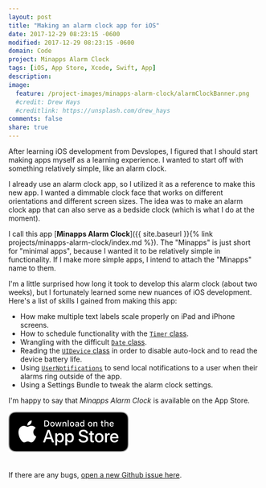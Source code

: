 ```yaml
---
layout: post
title: "Making an alarm clock app for iOS"
date: 2017-12-29 08:23:15 -0600
modified: 2017-12-29 08:23:15 -0600
domain: Code
project: Minapps Alarm Clock
tags: [iOS, App Store, Xcode, Swift, App]
description:
image:
  feature: /project-images/minapps-alarm-clock/alarmClockBanner.png
  #credit: Drew Hays
  #creditlink: https://unsplash.com/drew_hays
comments: false
share: true
---
```


After learning iOS development from Devslopes, I figured that I should start making apps myself as a learning experience. I wanted to start off with something relatively simple, like an alarm clock.

I already use an alarm clock app, so I utilized it as a reference to make this new app. I wanted a dimmable clock face that works on different orientations and different screen sizes. The idea was to make an alarm clock app that can also serve as a bedside clock (which is what I do at the moment).

I call this app [**Minapps Alarm Clock**]({{ site.baseurl }}{% link projects/minapps-alarm-clock/index.md %}). The "Minapps" is just short for "minimal apps", because I wanted it to be relatively simple in functionality. If I make more simple apps, I intend to attach the "Minapps" name to them.

I'm a little surprised how long it took to develop this alarm clock (about two weeks), but I fortunately learned some new nuances of iOS development. Here's a list of skills I gained from making this app:

 - How make multiple text labels scale properly on iPad and iPhone screens.
 - How to schedule functionality with the [`Timer` class](https://developer.apple.com/documentation/foundation/timer).
 - Wrangling with the difficult [`Date` class](https://developer.apple.com/documentation/foundation/date).
 - Reading the [`UIDevice` class](https://developer.apple.com/documentation/uikit/uidevice) in order to disable auto-lock and to read the device battery life.
 - Using [`UserNotifications`](https://developer.apple.com/documentation/usernotifications) to send local notifications to a user when their alarms ring outside of the app.
 - Using a Settings Bundle to tweak the alarm clock settings.

I'm happy to say that *Minapps Alarm Clock* is available on the App Store.

<div markdown="0">
   <a href="https://itunes.apple.com/us/app/minapps-alarm-clock/id1328048131" target="_blank">
        <img src="/_images/Download_on_the_App_Store_Badge_US-UK_RGB_blk_092917.svg" alt="Download_on_the_App_Store_Badge" style="margin-bottom: 20px"/>
   </a>
</div>

If there are any bugs, [open a new Github issue here](https://github.com/JISyed/Minapps-Alarm-Clock/issues).









